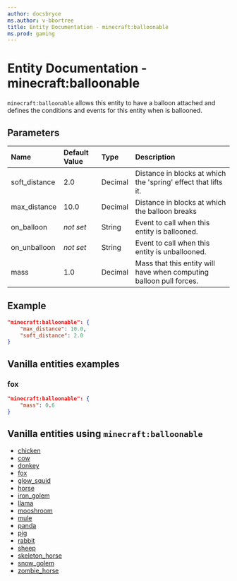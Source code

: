 ```yaml
---
author: docsbryce
ms.author: v-bbortree
title: Entity Documentation - minecraft:balloonable
ms.prod: gaming
---
```


# Entity Documentation - minecraft:balloonable

`minecraft:balloonable` allows this entity to have a balloon attached and defines the conditions and events for this entity when is ballooned.

## Parameters

|Name |Default Value  |Type  |Description  |
|:----------|:----------|:----------|:----------|
|soft_distance| 2.0 | Decimal | Distance in blocks at which the 'spring' effect that lifts it. |
|max_distance| 10.0 | Decimal | Distance in blocks at which the balloon breaks |
|on_balloon| *not set* | String | Event to call when this entity is ballooned. |
|on_unballoon| *not set* | String | Event to call when this entity is unballooned. |
|mass| 1.0 | Decimal | Mass that this entity will have when computing balloon pull forces.|


## Example

```json
"minecraft:balloonable": {
    "max_distance": 10.0,
    "soft_distance": 2.0
}
```

## Vanilla entities examples

### fox

```json
"minecraft:balloonable": {
    "mass": 0.6
}
```

## Vanilla entities using `minecraft:balloonable`

- [chicken](../../../../Source/VanillaBehaviorPack_Snippets/entities/chicken.md)
- [cow](../../../../Source/VanillaBehaviorPack_Snippets/entities/cow.md)
- [donkey](../../../../Source/VanillaBehaviorPack_Snippets/entities/donkey.md)
- [fox](../../../../Source/VanillaBehaviorPack_Snippets/entities/fox.md)
- [glow_squid](../../../../Source/VanillaBehaviorPack_Snippets/entities/glow_squid.md)
- [horse](../../../../Source/VanillaBehaviorPack_Snippets/entities/horse.md)
- [iron_golem](../../../../Source/VanillaBehaviorPack_Snippets/entities/iron_golem.md)
- [llama](../../../../Source/VanillaBehaviorPack_Snippets/entities/llama.md)
- [mooshroom](../../../../Source/VanillaBehaviorPack_Snippets/entities/mooshroom.md)
- [mule](../../../../Source/VanillaBehaviorPack_Snippets/entities/mule.md)
- [panda](../../../../Source/VanillaBehaviorPack_Snippets/entities/panda.md)
- [pig](../../../../Source/VanillaBehaviorPack_Snippets/entities/pig.md)
- [rabbit](../../../../Source/VanillaBehaviorPack_Snippets/entities/rabbit.md)
- [sheep](../../../../Source/VanillaBehaviorPack_Snippets/entities/sheep.md)
- [skeleton_horse](../../../../Source/VanillaBehaviorPack_Snippets/entities/skeleton_horse.md)
- [snow_golem](../../../../Source/VanillaBehaviorPack_Snippets/entities/snow_golem.md)
- [zombie_horse](../../../../Source/VanillaBehaviorPack_Snippets/entities/zombie_horse.md)


